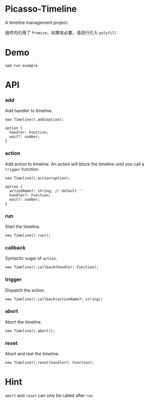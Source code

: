 # Picasso-Timeline

A timeline management project.

组件内引用了 `Promise`，如果有必要，请自行引入 `polyfill`

# Demo

```
npm run example
```

# API

### add

Add handler to timeline.

```
new Timeline().add(option);

option {
  handler: Function;
  wait?: number;
}
```

### action

Add action to timeline. An action will block the timeline until you call a `trigger` function.

```
new Timeline().action(option);

option {
  actionName?: string; // default ''
  handler?: Function;
  wait?: number;
}
```

### run

Start the timeline.

```
new Timeline().run();
```

### callback

Syntactic sugar of `action`.

```
new Timeline().callback(handler: Function);
```

### trigger

Dispatch the action.

```
new Timeline().callback(actionName?: string);
```

### abort

Abort the timeline.

```
new Timeline().abort();
```

### reset

Abort and rest the timeline.

```
new Timeline().reset(handler?: Function);
```

# Hint

`abort` and `reset` can only be called after `run`.
